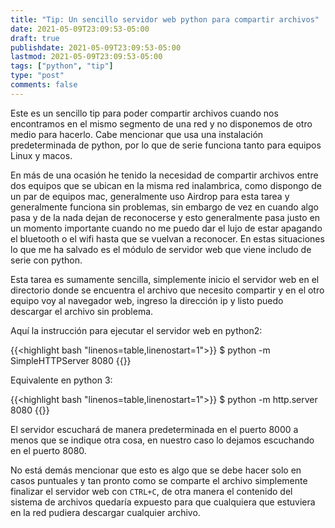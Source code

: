 ```yaml
---
title: "Tip: Un sencillo servidor web python para compartir archivos"
date: 2021-05-09T23:09:53-05:00
draft: true
publishdate: 2021-05-09T23:09:53-05:00
lastmod: 2021-05-09T23:09:53-05:00
tags: ["python", "tip"]
type: "post"
comments: false
---
```

Este es un sencillo tip para poder compartir archivos cuando nos encontramos en el mismo segmento de una red y no disponemos de otro medio para hacerlo. Cabe mencionar que usa una instalación predeterminada de python, por lo que de serie funciona tanto para equipos Linux y macos.<!--more-->

En más de una ocasión he tenido la necesidad de compartir archivos entre dos equipos que se ubican en la misma red inalambrica, como dispongo de un par de equipos mac, generalmente uso Airdrop para esta tarea y generalmente funciona sin problemas, sin embargo de vez en cuando algo pasa y de la nada dejan de reconocerse y esto generalmente pasa justo en un momento importante cuando no me puedo dar el lujo de estar apagando el bluetooth o el wifi hasta que se vuelvan a reconocer. En estas situaciones lo que me ha salvado es el módulo de servidor web que viene includo de serie con python.

Esta tarea es sumamente sencilla, simplemente inicio el servidor web en el directorio donde se encuentra el archivo que necesito compartir y en el otro equipo voy al navegador web, ingreso la dirección ip y listo puedo descargar el archivo sin problema.

Aquí la instrucción para ejecutar el servidor web en python2:

{{<highlight bash "linenos=table,linenostart=1">}}
$ python -m SimpleHTTPServer 8080
{{</highlight>}}

Equivalente en python 3:

{{<highlight bash "linenos=table,linenostart=1">}}
$ python -m http.server 8080
{{</highlight>}}

El servidor escuchará de manera predeterminada en el puerto 8000 a menos que se indique otra cosa, en nuestro caso lo dejamos escuchando en el puerto 8080.

No está demás mencionar que esto es algo que se debe hacer solo en casos puntuales y tan pronto como se comparte el archivo simplemente finalizar el servidor web con `CTRL+C`, de otra manera el contenido del sistema de archivos quedaría expuesto para que cualquiera que estuviera en la red pudiera descargar cualquier archivo.
